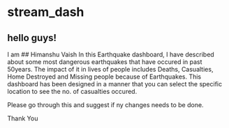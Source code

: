 # stream_dash
## hello guys!

I am ## Himanshu Vaish
In this Earthquake dashboard, I have described about some most dangerous earthquakes that have occured in past 50years.
The impact of it in lives of people includes Deaths, Casualties, Home Destroyed and Missing people because of Earthquakes.
This dashboard has been designed in a manner that you can select the specific location to see the no. of casualties occured. 

Please go through this and suggest if ny changes needs to be done. 

Thank You
